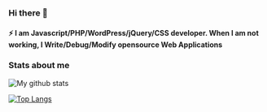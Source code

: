 ### Hi there 👋

#### ⚡ I am Javascript/PHP/WordPress/jQuery/CSS developer. When I am not working, I Write/Debug/Modify opensource Web Applications


### Stats about me

![My github stats](https://github-readme-stats.vercel.app/api?username=ujw0l&count_private=true&show_icons=true&layout=defaultl)

[![Top Langs](https://github-readme-stats.vercel.app/api/top-langs/?username=ujw0l)](https://github.com/anuraghazra/github-readme-stats)


<!--
**ujw0l/ujw0l** is a ✨ _special_ ✨ repository because its `README.md` (this file) appears on your GitHub profile.

Here are some ideas to get you started:

- ç I’m currently working on ...
- 🌱 I’m currently learning ...
- 👯 I’m looking to collaborate on ...
- 🤔 I’m looking for help with ...
- 💬 Ask me about ...
- 📫 How to reach me: ...
- 😄 Pronouns: ...
- ⚡ Fun fact: ...
-->
